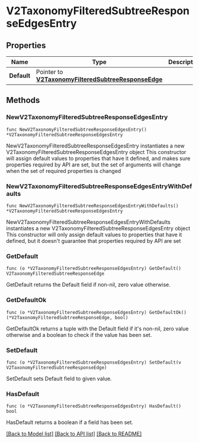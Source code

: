 # V2TaxonomyFilteredSubtreeResponseEdgesEntry

## Properties

Name | Type | Description | Notes
------------ | ------------- | ------------- | -------------
**Default** | Pointer to [**V2TaxonomyFilteredSubtreeResponseEdge**](V2TaxonomyFilteredSubtreeResponseEdge.md) |  | [optional] 

## Methods

### NewV2TaxonomyFilteredSubtreeResponseEdgesEntry

`func NewV2TaxonomyFilteredSubtreeResponseEdgesEntry() *V2TaxonomyFilteredSubtreeResponseEdgesEntry`

NewV2TaxonomyFilteredSubtreeResponseEdgesEntry instantiates a new V2TaxonomyFilteredSubtreeResponseEdgesEntry object
This constructor will assign default values to properties that have it defined,
and makes sure properties required by API are set, but the set of arguments
will change when the set of required properties is changed

### NewV2TaxonomyFilteredSubtreeResponseEdgesEntryWithDefaults

`func NewV2TaxonomyFilteredSubtreeResponseEdgesEntryWithDefaults() *V2TaxonomyFilteredSubtreeResponseEdgesEntry`

NewV2TaxonomyFilteredSubtreeResponseEdgesEntryWithDefaults instantiates a new V2TaxonomyFilteredSubtreeResponseEdgesEntry object
This constructor will only assign default values to properties that have it defined,
but it doesn't guarantee that properties required by API are set

### GetDefault

`func (o *V2TaxonomyFilteredSubtreeResponseEdgesEntry) GetDefault() V2TaxonomyFilteredSubtreeResponseEdge`

GetDefault returns the Default field if non-nil, zero value otherwise.

### GetDefaultOk

`func (o *V2TaxonomyFilteredSubtreeResponseEdgesEntry) GetDefaultOk() (*V2TaxonomyFilteredSubtreeResponseEdge, bool)`

GetDefaultOk returns a tuple with the Default field if it's non-nil, zero value otherwise
and a boolean to check if the value has been set.

### SetDefault

`func (o *V2TaxonomyFilteredSubtreeResponseEdgesEntry) SetDefault(v V2TaxonomyFilteredSubtreeResponseEdge)`

SetDefault sets Default field to given value.

### HasDefault

`func (o *V2TaxonomyFilteredSubtreeResponseEdgesEntry) HasDefault() bool`

HasDefault returns a boolean if a field has been set.


[[Back to Model list]](../README.md#documentation-for-models) [[Back to API list]](../README.md#documentation-for-api-endpoints) [[Back to README]](../README.md)


